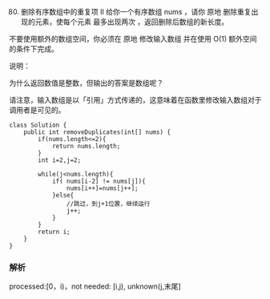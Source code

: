 80. 删除有序数组中的重复项 II
给你一个有序数组 nums ，请你 原地 删除重复出现的元素，使每个元素 最多出现两次 ，返回删除后数组的新长度。

不要使用额外的数组空间，你必须在 原地 修改输入数组 并在使用 O(1) 额外空间的条件下完成。

 

说明：

为什么返回数值是整数，但输出的答案是数组呢？

请注意，输入数组是以「引用」方式传递的，这意味着在函数里修改输入数组对于调用者是可见的。


```
class Solution {
    public int removeDuplicates(int[] nums) {
        if(nums.length<=2){
            return nums.length;
        }
        int i=2,j=2;
        
        while(j<nums.length){
            if( nums[i-2] != nums[j]){
                nums[i++]=nums[j++];
            }else{
                //跳过，到j+1位置，继续运行
                j++;
            }
        }
        return i;
    }
}
```
### 解析
processed:[0，i)，not needed: [i,j), unknown(j,末尾]
